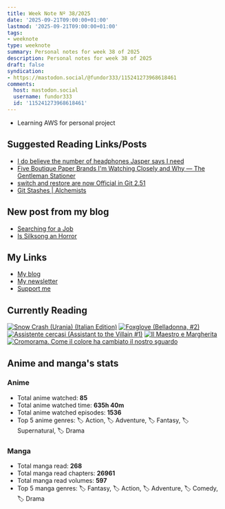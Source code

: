 ```yaml
---
title: Week Note Nº 38/2025
date: '2025-09-21T09:00:00+01:00'
lastmod: '2025-09-21T09:00:00+01:00'
tags:
- weeknote
type: weeknote
summary: Personal notes for week 38 of 2025
description: Personal notes for week 38 of 2025
draft: false
syndication:
- https://mastodon.social/@fundor333/115241273968618461
comments:
  host: mastodon.social
  username: fundor333
  id: '115241273968618461'
---
```


- Learning AWS for personal project

## Suggested Reading Links/Posts
- [I do believe the number of headphones Jasper says I need](https://json.blog/2025/09/20/i-do-believe-the-number.html?utm_source=fundor333.com)
- [Five Boutique Paper Brands I'm Watching Closely and Why — The Gentleman Stationer](https://www.gentlemanstationer.com/blog/2025/9/20/five-boutique-paper-brands-im-watching-closely-and-why?utm_source=fundor333.com)
- [switch and restore are now Official in Git 2.51](https://nubecolectiva.com/comunidad/flyers/switch-restore-official-git/?utm_source=fundor333.com)
- [Git Stashes | Alchemists](https://alchemists.io/articles/git_stashes?utm_source=fundor333.com)
## New post from my blog
- [Searching for a Job](https://fundor333.com/micro/2025/09/searching-for-a-job/?utm_source=fundor333.com)
- [Is Silksong an Horror](https://fundor333.com/micro/2025/09/is-silksong-an-horror-/?utm_source=fundor333.com)

## My Links
- [My blog](https://www.fundor333.com)
- [My newsletter](https://newsletter.digitaltearoom.com)
- [Support me](https://ko-fi.com/fundor333)

## Currently Reading
[![Snow Crash (Urania) (Italian Edition)](https://i.gr-assets.com/images/S/compressed.photo.goodreads.com/books/1718899658l/209061970._SX98_.jpg)](https://www.goodreads.com/review/show/7829844133?utm_medium=api&utm_source=rss)
[![Foxglove (Belladonna, #2)](https://i.gr-assets.com/images/S/compressed.photo.goodreads.com/books/1677904559l/74891101._SX98_.jpg)](https://www.goodreads.com/review/show/7800324980?utm_medium=api&utm_source=rss)
[![Assistente cercasi (Assistant to the Villain #1)](https://i.gr-assets.com/images/S/compressed.photo.goodreads.com/books/1712603576l/211060482._SX98_.jpg)](https://www.goodreads.com/review/show/7698115029?utm_medium=api&utm_source=rss)
[![Il Maestro e Margherita](https://i.gr-assets.com/images/S/compressed.photo.goodreads.com/books/1449182290l/28095021._SX98_.jpg)](https://www.goodreads.com/review/show/7613476820?utm_medium=api&utm_source=rss)
[![Cromorama. Come il colore ha cambiato il nostro sguardo](https://i.gr-assets.com/images/S/compressed.photo.goodreads.com/books/1505808761l/36266532._SX98_.jpg)](https://www.goodreads.com/review/show/5993206761?utm_medium=api&utm_source=rss)


## Anime and manga's stats

### **Anime**
- Total anime watched: **85**
- Total anime watched time: **635h 40m**
- Total anime watched episodes: **1536**
- Top 5 anime genres: 🏷️ Action, 🏷️ Adventure, 🏷️ Fantasy, 🏷️ Supernatural, 🏷️ Drama

### **Manga**
- Total manga read: **268**
- Total manga read chapters: **26961**
- Total manga read volumes: **597**
- Top 5 manga genres: 🏷️ Fantasy, 🏷️ Action, 🏷️ Adventure, 🏷️ Comedy, 🏷️ Drama
